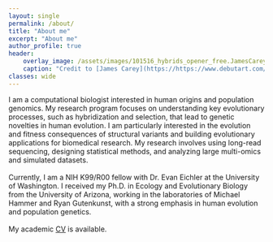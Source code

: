 ```yaml
---
layout: single
permalink: /about/
title: "About me"
excerpt: "About me"
author_profile: true
header:
    overlay_image: /assets/images/101516_hybrids_opener_free.JamesCarey.v2.png
    caption: "Credit to [James Carey](https://https://www.debutart.com/artist/james-carey)"
classes: wide
---
```


I am a computational biologist interested in human origins and population genomics. My research program focuses on understanding key evolutionary processes, such as hybridization and selection, that lead to genetic novelties in human evolution. I am particularly interested in the evolution and fitness consequences of structural variants and building evolutionary applications for biomedical research. My research involves using long-read sequencing, designing statistical methods, and analyzing large multi-omics and simulated datasets.<br/><br/>Currently, I am a NIH K99/R00 fellow with Dr. Evan Eichler at the University of Washington. I received my Ph.D. in Ecology and Evolutionary Biology from the University of Arizona, working in the laboratories of Michael Hammer and Ryan Gutenkunst, with a strong emphasis in human evolution and population genetics.<br/><br/>My academic [CV](assets/docs/CV_PingHsunHsieh202103.pdf) is available.

